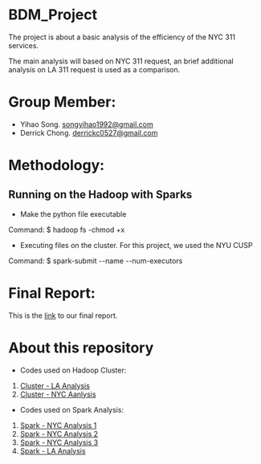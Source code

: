 # BDM_Project
The project is about a basic analysis of the efficiency of the NYC 311 services.

The main analysis will based on NYC 311 request, an brief additional analysis on LA 311 request is used as a comparison.

# Group Member:
* Yihao Song. [songyihao1992@gmail.com](songyihao1992@gmail.com)
* Derrick Chong. [derrickc0527@gmail.com](derrickc0527@gmail.com)

# Methodology:
## Running on the Hadoop with Sparks
* Make the python file executable

Command:
$ hadoop fs -chmod +x <your python file location>

* Executing files on the cluster. For this project, we used the NYU CUSP

Command:
$ spark-submit --name <name of job> --num-executors <number> <python code location>

# Final Report:
This is the [link](https://github.com/yihaosong/BDM_Project/blob/master/BDM_report2.docx) to our final report.

# About this repository
* Codes used on Hadoop Cluster:
1. [Cluster - LA Analysis](https://github.com/yihaosong/BDM_Project/blob/master/la_data.py)
2. [Cluster - NYC Aanlysis](https://github.com/yihaosong/BDM_Project/blob/master/nyc_311.py)

* Codes used on Spark Analysis:
1. [Spark - NYC Analysis 1](https://github.com/yihaosong/BDM_Project/blob/master/project_test.ipynb)
2. [Spark - NYC Analysis 2](https://github.com/yihaosong/BDM_Project/blob/master/311NYC.ipynb)
3. [Spark - NYC Analysis 3](https://github.com/yihaosong/BDM_Project/blob/master/nyc_data_view.ipynb)
4. [Spark - LA Analysis](https://github.com/yihaosong/BDM_Project/blob/master/la_data_view.ipynb)

